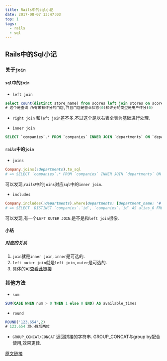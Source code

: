 ```yaml
---
title: Rails中的sql小记
date: 2017-08-07 13:47:03
top: 1
tags:
  - rails
  - sql
---
```


## Rails中的Sql小记

### 关于`join`

#### `sql`中的`join`

- `left join`
```sql
select count(distinct store_name) from scores left join stores on scores.scoreable_id = stores.id and scores.scoreable_type = 'Store' where store.status = 0 and scores.user_type=0;
# 这个是查询 所有带有评分的门店,并且门店是营业状态(0)和评分的类型是用户评分(0)
```

- `right join`
和`left join`差不多.不过这个是以右表全表为基础进行处理.

- `inner join`

```sql
SELECT `companies`.* FROM `companies` INNER JOIN `departments` ON `departments`.`company_id` = `companies`.`id`
```

#### `rails`中的`join`

- `joins`
```ruby
Company.joins(:departments).to_sql
# => SELECT `companies`.* FROM `companies` INNER JOIN `departments` ON `departments`.`company_id` = `companies`.`id`
```

可以发现,`rails`中的`joins`对应`sql`中的`inner join`.

- `includes`

```ruby
Company.includes(:departments).where(departments: {department_name: '#'}).first
# => SELECT  DISTINCT `companies`.`id`, `companies`.`id` AS alias_0 FROM `companies` LEFT OUTER JOIN `departments` ON `departments`.`company_id` = `companies`.`id` WHERE `departments`.`department_name` = '#'  ORDER BY `companies`.`id` ASC LIMIT 1
```

可以发现,有一个`LEFT OUTER JOIN`.是不是和`left join`很像.

#### 小结

##### 对应的关系
1. `join`就是`inner join`, `inner`是可选的.
2. `left outer join`就是`left join`, `outer`是可选的.
3. 具体的可[查看此链接](https://stackoverflow.com/questions/406294/left-join-vs-left-outer-join-in-sql-server)


### 其他方法

- `sum`

```sql
SUM(CASE WHEN num > 0 THEN 1 else 0 END) AS available_times
```

- `round`
```sql
ROUND('123.654',2)
# 123.654 取小数后两位
```

- `GROUP_CONCAT/CONCAT`
返回拼接的字符串. GROUP_CONCAT与group by配合使用,效果更佳.


[原文链接](https://github.com/xiaohesong/TIL/issues/6)
